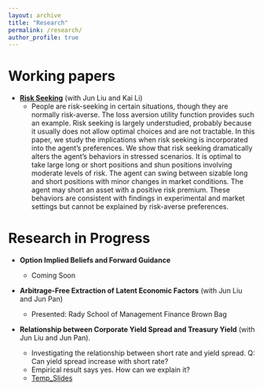 ```yaml
---
layout: archive
title: "Research"
permalink: /research/
author_profile: true
---
```



# Working papers

- **[Risk Seeking](../files/paper/LA_log_normal_v6.pdf)** (with Jun Liu and Kai Li)
  - People are risk-seeking in certain situations, though they are normally risk-averse.
The loss aversion utility function provides such an example. Risk seeking is largely
understudied, probably because it usually does not allow optimal choices and are not
tractable. In this paper, we study the implications when risk seeking is incorporated
into the agent’s preferences. We show that risk seeking dramatically alters the agent’s
behaviors in stressed scenarios. It is optimal to take large long or short positions and
shun positions involving moderate levels of risk. The agent can swing between sizable
long and short positions with minor changes in market conditions. The agent may short
an asset with a positive risk premium. These behaviors are consistent with findings in
experimental and market settings but cannot be explained by risk-averse preferences.

# Research in Progress

- **Option Implied Beliefs and Forward Guidance**
  - Coming Soon

- **Arbitrage-Free Extraction of Latent Economic Factors** (with Jun Liu and Jun Pan)

  - Presented: Rady School of Management Finance Brown Bag

- **Relationship between Corporate Yield Spread and Treasury Yield** (with Jun Liu and Jun Pan).
  - Investigating the relationship between short rate and yield spread. Q: Can yield spread increase with short rate?
  - Empirical result says yes. How can we explain it?
  - [Temp_Slides](../files/Slides/Yield_Spread_Slides.pdf)
  

